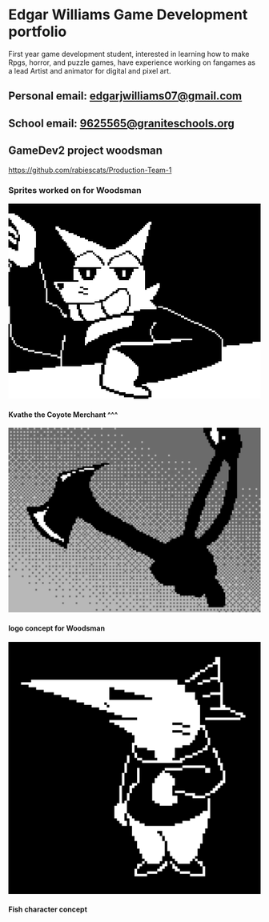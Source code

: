 # Edgar Williams Game Development portfolio
First year game development student, interested in learning how to make Rpgs, horror, and puzzle games, have experience working on fangames as a lead Artist and animator for digital and pixel art.

## Personal email: edgarjwilliams07@gmail.com      
## School email: 9625565@graniteschools.org

## GameDev2 project woodsman
https://github.com/rabiescats/Production-Team-1

### Sprites worked on for Woodsman
![Kvathe](https://github.com/Ewilli07/gamedevportfolio/blob/main/images/EdgarWCoyote.gif)
#### Kvathe the Coyote Merchant ^^^

![axelogo](https://github.com/Ewilli07/gamedevportfolio/blob/main/images/EdgarWilliamsAxeLogo.png)
#### logo concept for Woodsman

![fimsh](https://github.com/Ewilli07/gamedevportfolio/blob/main/images/edgarwilliamsfish.png)
#### Fish character concept
